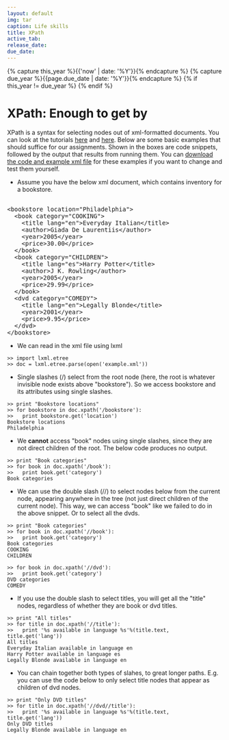 ```yaml
---
layout: default
img: tar
caption: Life skills
title: XPath
active_tab: 
release_date: 
due_date: 
---
```


<!-- Check whether the assignment is up to date -->
{% capture this_year %}{{'now' | date: '%Y'}}{% endcapture %}
{% capture due_year %}{{page.due_date | date: '%Y'}}{% endcapture %}
{% if this_year != due_year %} 
{% endif %}
<!-- End of check whether the assignment is up to date -->


XPath<span class="text-muted">: Enough to get by</span> 
=============================================================

XPath is a syntax for selecting nodes out of xml-formatted documents. You can look at the tutorials [here](http://www.w3schools.com/xsl/xpath_examples.asp) and [here](http://www.w3schools.com/xsl/xpath_syntax.asp). Below are some basic examples that should suffice for our assignments. Shown in the boxes are code snippets, followed by the output that results from running them. You can [download the code and example xml file](http://crowdsourcing-class.org/assignments/downloads/xpath-examples.tgz) for these examples if you want to change and test them yourself.

* Assume you have the below xml document, which contains inventory for a bookstore.

<pre></code>
&lt;bookstore location="Philadelphia"&gt;
  &lt;book category="COOKING"&gt;
    &lt;title lang="en"&gt;Everyday Italian&lt;/title&gt;
    &lt;author&gt;Giada De Laurentiis&lt;/author&gt;
    &lt;year&gt;2005&lt;/year&gt;
    &lt;price&gt;30.00&lt;/price&gt;
  &lt;/book&gt;
  &lt;book category="CHILDREN"&gt;
    &lt;title lang="es"&gt;Harry Potter&lt;/title&gt;
    &lt;author&gt;J K. Rowling&lt;/author&gt;
    &lt;year&gt;2005&lt;/year&gt;
    &lt;price&gt;29.99&lt;/price&gt;
  &lt;/book&gt;
  &lt;dvd category="COMEDY"&gt;
    &lt;title lang="en"&gt;Legally Blonde&lt;/title&gt;
    &lt;year&gt;2001&lt;/year&gt;
    &lt;price&gt;9.95&lt;/price&gt;
  &lt;/dvd&gt;
&lt;/bookstore&gt;
</code></pre>

* We can read in the xml file using lxml

<pre><code>&gt;&gt; import lxml.etree
&gt;&gt; doc = lxml.etree.parse(open('example.xml'))</code></pre>
	
* Single slashes (/) select from the root node (here, the root is whatever invisible node exists above "bookstore"). So we access bookstore and its attributes using single slashes.

<pre><code>&gt;&gt; print "Bookstore locations"
&gt;&gt; for bookstore in doc.xpath('/bookstore'):
&gt;&gt;   print bookstore.get('location')
Bookstore locations
Philadelphia
</code></pre>

* We **cannot** access "book" nodes using single slashes, since they are not direct children of the root. The below code produces no output.

<pre><code>&gt;&gt; print "Book categories"
&gt;&gt; for book in doc.xpath('/book'):
&gt;&gt;   print book.get('category')
Book categories
</code></pre>

* We can use the double slash (//) to select nodes below from the current node, appearing anywhere in the tree (not just direct children of the current node). This way, we can access "book" like we failed to do in the above snippet. Or to select all the dvds.

<pre><code>&gt;&gt; print "Book categories"
&gt;&gt; for book in doc.xpath('//book'):
&gt;&gt;   print book.get('category')
Book categories
COOKING
CHILDREN

&gt;&gt; for book in doc.xpath('//dvd'):
&gt;&gt;   print book.get('category')
DVD categories
COMEDY
</code></pre>

* If you use the double slash to select titles, you will get all the "title" nodes, regardless of whether they are book or dvd titles.

<pre><code>&gt;&gt; print "All titles"
&gt;&gt; for title in doc.xpath('//title'):
&gt;&gt;   print '%s available in language %s'%(title.text, title.get('lang'))
All titles
Everyday Italian available in language en
Harry Potter available in language es
Legally Blonde available in language en
</code></pre>

* You can chain together both types of slahes, to great longer paths. E.g. you can use the code below to only select title nodes that appear as children of dvd nodes.

<pre><code>&gt;&gt; print "Only DVD titles"
&gt;&gt; for title in doc.xpath('//dvd//title'):
&gt;&gt;   print '%s available in language %s'%(title.text, title.get('lang'))
Only DVD titles
Legally Blonde available in language en
</code></pre>

